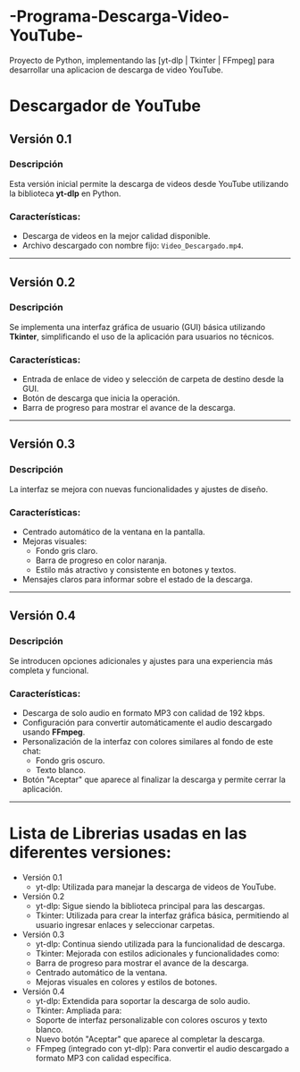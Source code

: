 # -Programa-Descarga-Video-YouTube-
Proyecto de Python, implementando las [yt-dlp | Tkinter | FFmpeg] para desarrollar una aplicacion de descarga de video YouTube.


# Descargador de YouTube

## Versión 0.1
### Descripción
Esta versión inicial permite la descarga de videos desde YouTube utilizando la biblioteca **yt-dlp** en Python. 

### Características:
- Descarga de videos en la mejor calidad disponible.
- Archivo descargado con nombre fijo: `Video_Descargado.mp4`.

--------------------------------------------------------------------------------------------------------------------------------------------------------------------------

## Versión 0.2
### Descripción
Se implementa una interfaz gráfica de usuario (GUI) básica utilizando **Tkinter**, simplificando el uso de la aplicación para usuarios no técnicos.

### Características:
- Entrada de enlace de video y selección de carpeta de destino desde la GUI.
- Botón de descarga que inicia la operación.
- Barra de progreso para mostrar el avance de la descarga.

--------------------------------------------------------------------------------------------------------------------------------------------------------------------------

## Versión 0.3
### Descripción
La interfaz se mejora con nuevas funcionalidades y ajustes de diseño.

### Características:
- Centrado automático de la ventana en la pantalla.
- Mejoras visuales:
  - Fondo gris claro.
  - Barra de progreso en color naranja.
  - Estilo más atractivo y consistente en botones y textos.
- Mensajes claros para informar sobre el estado de la descarga.

--------------------------------------------------------------------------------------------------------------------------------------------------------------------------

## Versión 0.4
### Descripción
Se introducen opciones adicionales y ajustes para una experiencia más completa y funcional.

### Características:
- Descarga de solo audio en formato MP3 con calidad de 192 kbps.
- Configuración para convertir automáticamente el audio descargado usando **FFmpeg**.
- Personalización de la interfaz con colores similares al fondo de este chat:
  - Fondo gris oscuro.
  - Texto blanco.
- Botón "Aceptar" que aparece al finalizar la descarga y permite cerrar la aplicación.

--------------------------------------------------------------------------------------------------------------------------------------------------------------------------

# Lista de Librerias usadas en las diferentes versiones:
- Versión 0.1
  - yt-dlp: Utilizada para manejar la descarga de videos de YouTube.
- Versión 0.2
  - yt-dlp: Sigue siendo la biblioteca principal para las descargas.
  - Tkinter: Utilizada para crear la interfaz gráfica básica, permitiendo al usuario ingresar enlaces y seleccionar carpetas.
- Versión 0.3
  - yt-dlp: Continua siendo utilizada para la funcionalidad de descarga.
  - Tkinter: Mejorada con estilos adicionales y funcionalidades como:
  - Barra de progreso para mostrar el avance de la descarga.
  - Centrado automático de la ventana.
  - Mejoras visuales en colores y estilos de botones.
- Versión 0.4
  - yt-dlp: Extendida para soportar la descarga de solo audio.
  - Tkinter: Ampliada para:
  - Soporte de interfaz personalizable con colores oscuros y texto blanco.
  - Nuevo botón "Aceptar" que aparece al completar la descarga.
  - FFmpeg (integrado con yt-dlp): Para convertir el audio descargado a formato MP3 con calidad específica.


